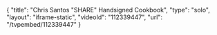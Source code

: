 {
    "title": "Chris Santos \"SHARE\" Handsigned Cookbook",
    "type": "solo",
    "layout": "iframe-static",
    "videoId": "112339447",
    "url": "\/tvpembed\/112339447"
}